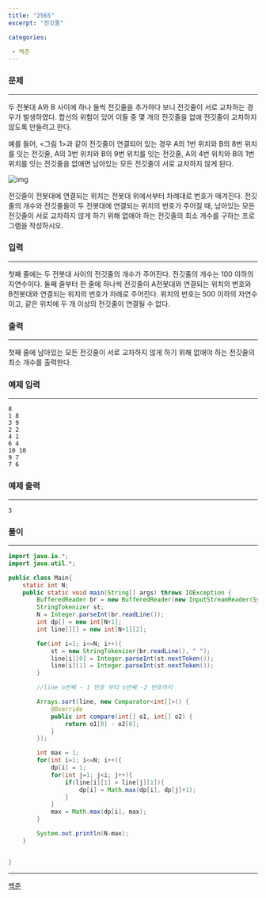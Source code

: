 ```yaml
---
title: "2565"
excerpt: "전깃줄"

categories:

 - 백준 
---
```


### 문제

---

두 전봇대 A와 B 사이에 하나 둘씩 전깃줄을 추가하다 보니 전깃줄이 서로 교차하는 경우가 발생하였다. 합선의 위험이 있어 이들 중 몇 개의 전깃줄을 없애 전깃줄이 교차하지 않도록 만들려고 한다.

예를 들어, <그림 1>과 같이 전깃줄이 연결되어 있는 경우 A의 1번 위치와 B의 8번 위치를 잇는 전깃줄, A의 3번 위치와 B의 9번 위치를 잇는 전깃줄, A의 4번 위치와 B의 1번 위치를 잇는 전깃줄을 없애면 남아있는 모든 전깃줄이 서로 교차하지 않게 된다.

![img](https://www.acmicpc.net/upload/images/i7Wn4h3qIiezi.jpg)

전깃줄이 전봇대에 연결되는 위치는 전봇대 위에서부터 차례대로 번호가 매겨진다. 전깃줄의 개수와 전깃줄들이 두 전봇대에 연결되는 위치의 번호가 주어질 때, 남아있는 모든 전깃줄이 서로 교차하지 않게 하기 위해 없애야 하는 전깃줄의 최소 개수를 구하는 프로그램을 작성하시오.



### 입력

---

첫째 줄에는 두 전봇대 사이의 전깃줄의 개수가 주어진다. 전깃줄의 개수는 100 이하의 자연수이다. 둘째 줄부터 한 줄에 하나씩 전깃줄이 A전봇대와 연결되는 위치의 번호와 B전봇대와 연결되는 위치의 번호가 차례로 주어진다. 위치의 번호는 500 이하의 자연수이고, 같은 위치에 두 개 이상의 전깃줄이 연결될 수 없다.





### 출력

---

첫째 줄에 남아있는 모든 전깃줄이 서로 교차하지 않게 하기 위해 없애야 하는 전깃줄의 최소 개수를 출력한다.







### 예제 입력

---

```
8
1 8
3 9
2 2
4 1
6 4
10 10
9 7
7 6
```



### 예제 출력

---

```
3
```







### 풀이

---

```java
import java.io.*;
import java.util.*;

public class Main{
    static int N;
    public static void main(String[] args) throws IOException {
        BufferedReader br = new BufferedReader(new InputStreamReader(System.in));
        StringTokenizer st;
        N = Integer.parseInt(br.readLine());
        int dp[] = new int[N+1];
        int line[][] = new int[N+1][2];

        for(int i=1; i<=N; i++){
            st = new StringTokenizer(br.readLine(), " ");
            line[i][0] = Integer.parseInt(st.nextToken());
            line[i][1] = Integer.parseInt(st.nextToken());
        }

        //line n번째 - 1 번호 부터 n번째 -2 번호까지

        Arrays.sort(line, new Comparator<int[]>() {
            @Override
            public int compare(int[] o1, int[] o2) {
                return o1[0] - o2[0];
            }
        });

        int max = 1;
        for(int i=1; i<=N; i++){
            dp[i] = 1;
            for(int j=1; j<i; j++){
                if(line[i][1] > line[j][1]){
                    dp[i] = Math.max(dp[i], dp[j]+1);
                }
            }
            max = Math.max(dp[i], max);
        }

        System.out.println(N-max);
    }


}
```







---

[백준](https://www.acmicpc.net/problem/2565)



